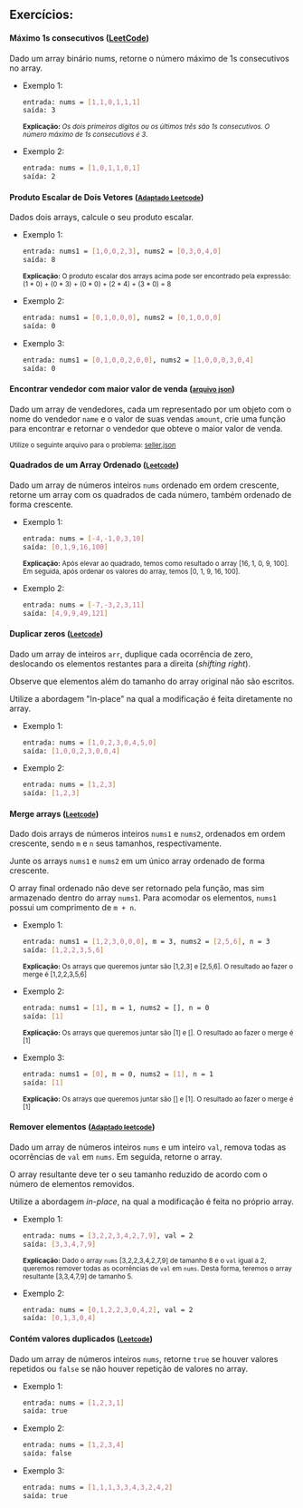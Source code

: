 ## Exercícios:

#### Máximo 1s consecutivos ([LeetCode](https://leetcode.com/problems/max-consecutive-ones/))

Dado um array binário nums, retorne o número máximo de 1s consecutivos no array.

* Exemplo 1:

    ```bash
    entrada: nums = [1,1,0,1,1,1]
    saída: 3
    ```
    <small>**Explicação:** *Os dois primeiros dígitos ou os últimos três são 1s consecutivos. O número máximo de 1s consecutiovs é 3*.</small>

* Exemplo 2:

    ```bash
    entrada: nums = [1,0,1,1,0,1]
    saída: 2
    ```

#### Produto Escalar de Dois Vetores ([<small>Adaptado Leetcode</small>](https://leetcode.com/problems/dot-product-of-two-sparse-vectors/))

Dados dois arrays, calcule o seu produto escalar.

* Exemplo 1:

    ```bash
    entrada: nums1 = [1,0,0,2,3], nums2 = [0,3,0,4,0]
    saída: 8
    ```
    <small>**Explicação:** O produto escalar dos arrays acima pode ser encontrado pela expressão: 
    (1 * 0) + (0 * 3) + (0 * 0) + (2 * 4) + (3 * 0) = 8</small>

* Exemplo 2:

    ```bash
    entrada: nums1 = [0,1,0,0,0], nums2 = [0,1,0,0,0]
    saída: 0
    ```

* Exemplo 3:

    ```bash
    entrada: nums1 = [0,1,0,0,2,0,0], nums2 = [1,0,0,0,3,0,4]
    saída: 0
    ```

#### Encontrar vendedor com maior valor de venda ([<small>arquivo json</small>](https://gist.github.com/oliveiralex/ad6630b18e6d01a8a22eec29e6e7889b))

Dado um array de vendedores, cada um representado por um objeto com o nome do vendedor `name` e o valor de suas vendas `amount`, crie uma função para encontrar e retornar o vendedor que obteve o maior valor de venda.

<small>Utilize o seguinte arquivo para o problema: [seller.json](https://gist.github.com/oliveiralex/ad6630b18e6d01a8a22eec29e6e7889b)
</small>

#### Quadrados de um Array Ordenado ([<small>Leetcode</small>](https://leetcode.com/problems/squares-of-a-sorted-array/))

Dado um array de números inteiros `nums` ordenado em ordem crescente, retorne um array com os quadrados de cada número, também ordenado de forma crescente.

* Exemplo 1:

    ```bash
    entrada: nums = [-4,-1,0,3,10]
    saída: [0,1,9,16,100]
    ```
    <small>**Explicação:** Após elevar ao quadrado, temos como resultado o array [16, 1, 0, 9, 100]. Em seguida, após ordenar os valores do array, temos [0, 1, 9, 16, 100].</small>

* Exemplo 2:

    ```bash
    entrada: nums = [-7,-3,2,3,11]
    saída: [4,9,9,49,121]
    ```

#### Duplicar zeros ([<small>Leetcode</small>](https://leetcode.com/problems/duplicate-zeros/))

Dado um array de inteiros `arr`, duplique cada ocorrência de zero, deslocando os elementos restantes para a direita (*shifting right*).

Observe que elementos além do tamanho do array original não são escritos.

Utilize a abordagem "In-place" na qual a modificação é feita diretamente no array.

* Exemplo 1:

    ```bash
    entrada: nums = [1,0,2,3,0,4,5,0]
    saída: [1,0,0,2,3,0,0,4]
    ```

* Exemplo 2:

    ```bash
    entrada: nums = [1,2,3]
    saída: [1,2,3]
    ```

#### Merge arrays ([<small>Leetcode</small>](https://leetcode.com/problems/merge-sorted-array/))

Dado dois arrays de números inteiros `nums1` e `nums2`, ordenados em ordem crescente, sendo `m` e `n` seus tamanhos, respectivamente.

Junte os arrays `nums1` e `nums2` em um único array ordenado de forma crescente.

O array final ordenado não deve ser retornado pela função, mas sim armazenado dentro do array `nums1`. Para acomodar os elementos, `nums1` possui um comprimento de `m + n`.

* Exemplo 1:

    ```bash
    entrada: nums1 = [1,2,3,0,0,0], m = 3, nums2 = [2,5,6], n = 3
    saída: [1,2,2,3,5,6]
    ```
    <small>**Explicação:** Os arrays que queremos juntar são [1,2,3] e [2,5,6]. O resultado ao fazer o merge é [1,2,2,3,5,6]</small>

* Exemplo 2:

    ```bash
    entrada: nums1 = [1], m = 1, nums2 = [], n = 0
    saída: [1]
    ```
    <small>**Explicação:** Os arrays que queremos juntar são [1] e []. O resultado ao fazer o merge é [1]</small>

* Exemplo 3:

    ```bash
    entrada: nums1 = [0], m = 0, nums2 = [1], n = 1
    saída: [1]
    ```
    <small>**Explicação:** Os arrays que queremos juntar são [] e [1]. O resultado ao fazer o merge é [1]</small>

#### Remover elementos ([<small>Adaptado leetcode</small>](https://leetcode.com/problems/remove-element/))

Dado um array de números inteiros `nums` e um inteiro `val`, remova todas as ocorrências de `val` em `nums`. Em seguida, retorne o array.

O array resultante deve ter o seu tamanho reduzido de acordo com o número de elementos removidos.

Utilize a abordagem *in-place*, na qual a modificação é feita no próprio array.

* Exemplo 1:

    ```bash
    entrada: nums = [3,2,2,3,4,2,7,9], val = 2
    saída: [3,3,4,7,9]
    ```

    <small>**Explicação:** Dado o array `nums` [3,2,2,3,4,2,7,9] de tamanho 8 e o `val` igual a 2, queremos remover todas as ocorrências de `val` em `nums`. Desta forma, teremos o array resultante [3,3,4,7,9] de tamanho 5.</small>

* Exemplo 2:

    ```bash
    entrada: nums = [0,1,2,2,3,0,4,2], val = 2
    saída: [0,1,3,0,4]
    ```

#### Contém valores duplicados ([<small>Leetcode</small>](https://leetcode.com/problems/contains-duplicate/))

Dado um array de números inteiros `nums`, retorne `true` se houver valores repetidos ou `false` se não houver repetição de valores no array.

* Exemplo 1:

    ```bash
    entrada: nums = [1,2,3,1]
    saída: true
    ```

* Exemplo 2:

    ```bash
    entrada: nums = [1,2,3,4]
    saída: false
    ```

* Exemplo 3:

    ```bash
    entrada: nums = [1,1,1,3,3,4,3,2,4,2]
    saída: true
    ```







